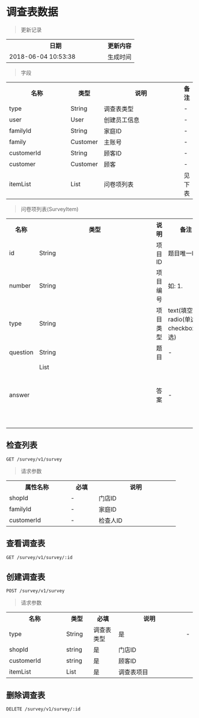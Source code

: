 # 调查表数据

> 更新记录

<table>
    <tr>
        <th style="width:250px;">日期</th>
        <th>更新内容</th>
    </tr>
    <tr>
        <td>2018-06-04 10:53:38</td>
        <td>生成时间</td>
    </tr>
</table>

> 字段

<table>
    <tr>
        <th style="width:150px;">名称</th>
        <th style="width:60px;">类型</th>
        <th style="width:200px;">说明</th>
        <th>备注</th>
    </tr>
    <tr>
        <td>type</td>
        <td>String</td>
        <td>调查表类型</td>
        <td>-</td>
    </tr>
    <tr>
        <td>user</td>
        <td>User</td>
        <td>创建员工信息</td>
        <td>-</td>
    </tr>
    <tr>
        <td>familyId</td>
        <td>String</td>
        <td>家庭ID</td>
        <td>-</td>
    </tr>
    <tr>
        <td>family</td>
        <td>Customer</td>
        <td>主账号</td>
        <td>-</td>
    </tr>
    <tr>
        <td>customerId</td>
        <td>String</td>
        <td>顾客ID</td>
        <td>-</td>
    </tr>
    <tr>
        <td>customer</td>
        <td>Customer</td>
        <td>顾客</td>
        <td>-</td>
    </tr>
    <tr>
        <td>itemList</td>
        <td>List<SurveyItem></td>
        <td>问卷项列表</td>
        <td>见下表</td>
    </tr>
</table>

> 问卷项列表(SurveyItem)

<table>
    <tr>
        <th style="width:150px;">名称</th>
        <th style="width:60px;">类型</th>
        <th style="width:200px;">说明</th>
        <th>备注</th>
    </tr>
    <tr>
        <td>id</td>
        <td>String</td>
        <td>项目ID</td>
        <td>题目唯一ID</td>
    </tr>
    <tr>
        <td>number</td>
        <td>String</td>
        <td>项目编号</td>
        <td>如: 1.</td>
    </tr>
    <tr>
        <td>type</td>
        <td>String</td>
        <td>项目类型</td>
        <td>text(填空), radio(单选), checkbox(多选)</td>
    </tr>
    <tr>
        <td>question</td>
        <td>String</td>
        <td>题目</td>
        <td>-</td>
    </tr>
    <tr>
        <td>answer</td>
        <td>List<Object></td>
        <td>答案</td>
        <td>-</td>
    </tr>
</table>

## 检查列表

```
GET /survey/v1/survey
```
> 请求参数

<table>
    <tr>
        <th style="width:150px;">属性名称</th>
        <th style="width:60px;">必填</th>
        <th style="width:200px;">说明</th>
    </tr>
    <tr>
        <td>shopId</td>
        <td>-</td>
        <td>门店ID</td>
    </tr>
    <tr>
        <td>familyId</td>
        <td>-</td>
        <td>家庭ID</td>
    </tr>
    <tr>
        <td>customerId</td>
        <td>-</td>
        <td>检查人ID</td>
    </tr>
</table>

## 查看调查表

```
GET /survey/v1/survey/:id
```

## 创建调查表

```
POST /survey/v1/survey
```

>请求参数
<table>
    <tr>
        <th style="width:150px;">名称</th>
        <th style="width:60px;">类型</th>
        <th style="width:60px;">必填</th>
        <th style="width:200px;">说明</th>
    </tr>
    <tr>
        <td>type</td>
        <td>String</td>
        <td>调查表类型</td>
        <td>是</td>
        <td>-</td>
    </tr>
    <tr>
        <td>shopId</td>
        <td>string</td>
        <td>是</td>
        <td>门店ID</td>
    </tr>
    <tr>
        <td>customerId</td>
        <td>string</td>
        <td>是</td>
        <td>顾客ID</td>
    </tr>
    <tr>
        <td>itemList</td>
        <td>List<SurveyItem></td>
        <td>是</td>
        <td>调查表项目</td>
    </tr>
</table>

## 删除调查表

```
DELETE /survey/v1/survey/:id
```